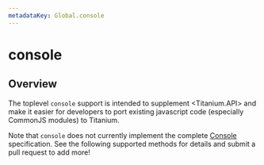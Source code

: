 ```yaml
---
metadataKey: Global.console
---
```


# console

<TypeHeader/>

## Overview

The toplevel `console` support is intended to supplement <Titanium.API>
and make it easier for developers to port existing javascript code
(especially CommonJS modules) to Titanium.

Note that `console` does not currently implement the complete
[Console](https://developer.mozilla.org/de/docs/Web/API/Console) specification.
See the following supported methods for details and submit a pull request to add more!

<ApiDocs/>
